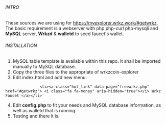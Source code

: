 ###### INTRO
These sources we are using for https://myexplorer.wrkz.work/#getwrkz. The basic requirement is a webserver with php php-curl php-mysqli and **MySQL** server, **Wrkzd** & **walletd** to seed faucet's wallet.

###### INSTALLATION
1. MySQL table template is available within this repo. It shall be imported manually to MySQL database.
2. Copy the three files to the appropriate of wrkzcoin-explorer
3. Edit index.html and add new menu:

`				<li><a class="hot_link" data-page="freewrkz.php" href="#getwrkz">
                    <i class="fa fa-money" aria-hidden="true"></i> Wrkz Faucet
                </a></li>`

4. Edit **config.php** to fit your needs and MySQL database information, as well as walletd that is running.
4. Testing and there it is.
